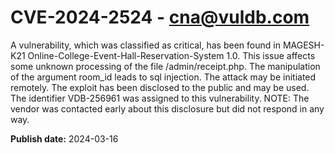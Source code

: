 # CVE-2024-2524 - cna@vuldb.com

A vulnerability, which was classified as critical, has been found in MAGESH-K21 Online-College-Event-Hall-Reservation-System 1.0. This issue affects some unknown processing of the file /admin/receipt.php. The manipulation of the argument room_id leads to sql injection. The attack may be initiated remotely. The exploit has been disclosed to the public and may be used. The identifier VDB-256961 was assigned to this vulnerability. NOTE: The vendor was contacted early about this disclosure but did not respond in any way.

**Publish date:** 2024-03-16
